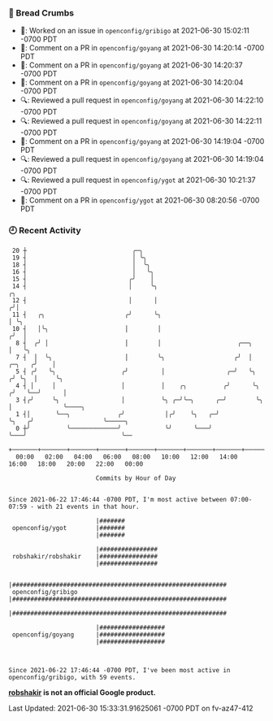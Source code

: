 ### 🍞 Bread Crumbs

 * 👀: Worked on an issue in `openconfig/gribigo` at 2021-06-30 15:02:11 -0700 PDT
 * 💬: Comment on a PR in  `openconfig/goyang` at 2021-06-30 14:20:14 -0700 PDT
 * 💬: Comment on a PR in  `openconfig/goyang` at 2021-06-30 14:20:37 -0700 PDT
 * 💬: Comment on a PR in  `openconfig/goyang` at 2021-06-30 14:20:04 -0700 PDT
 * 🔍: Reviewed a pull request in  `openconfig/goyang` at 2021-06-30 14:22:10 -0700 PDT
 * 🔍: Reviewed a pull request in  `openconfig/goyang` at 2021-06-30 14:22:11 -0700 PDT
 * 💬: Comment on a PR in  `openconfig/goyang` at 2021-06-30 14:19:04 -0700 PDT
 * 🔍: Reviewed a pull request in  `openconfig/goyang` at 2021-06-30 14:19:04 -0700 PDT
 * 🔍: Reviewed a pull request in  `openconfig/ygot` at 2021-06-30 10:21:37 -0700 PDT
 * 💬: Comment on a PR in  `openconfig/ygot` at 2021-06-30 08:20:56 -0700 PDT

### 🕘 Recent Activity
```
 20 ┼                             ╭─╮
 19 ┤                             │ ╰╮
 18 ┤                             │  ╰╮
 16 ┤                             │   ╰╮
 15 ┤                            ╭╯    │
 14 ┤                            │     ╰╮                                             ╭╮
 12 ┤                            │      │                                            ╭╯│
 11 ┤   ╭╮                      ╭╯      ╰╮                                           │ ╰╮
 10 ┤   │╰╮                     │        │                                          ╭╯  │
  8 ┤  ╭╯ │                     │        │                     ╭──╮                 │   ╰╮
  7 ┤  │  ╰╮                    │        ╰╮                   ╭╯  │          ╭─╮   ╭╯    │
  5 ┤ ╭╯   ╰╮                  ╭╯         │                 ╭─╯   ╰╮        ╭╯ ╰╮  │     ╰╮
  4 ┤ │     │                  │          │    ╭╮          ╭╯      ╰╮      ╭╯   ╰──╯      │
  3 ┤╭╯     ╰╮                 │          ╰╮ ╭─╯╰─╮      ╭─╯        ╰╮     │              ╰────╮
  1 ┤│       ╰──╮             ╭╯           │╭╯    ╰╮   ╭─╯           ╰╮   ╭╯                   ╰─────╮
  0 ┼╯          ╰─────────────╯            ╰╯      ╰───╯              ╰───╯                          ╰──
    +───────+───────+───────+───────+───────+───────+───────+───────+───────+───────+───────+───────+────
  00:00   02:00   04:00   06:00   08:00   10:00   12:00   14:00   16:00   18:00   20:00   22:00   00:00   

						Commits by Hour of Day


Since 2021-06-22 17:46:44 -0700 PDT, I'm most active between 07:00-07:59 - with 21 events in that hour.

```



```
                        |#######
 openconfig/ygot        |#######
                        |#######

                        |################
 robshakir/robshakir    |################
                        |################

                        |###########################################################
 openconfig/gribigo     |###########################################################
                        |###########################################################

                        |##################
 openconfig/goyang      |##################
                        |##################



Since 2021-06-22 17:46:44 -0700 PDT, I've been most active in openconfig/gribigo, with 59 events.

```
**[robshakir](mailto:robjs@google.com) is not an official Google product.**


Last Updated: 2021-06-30 15:33:31.91625061 -0700 PDT on fv-az47-412
